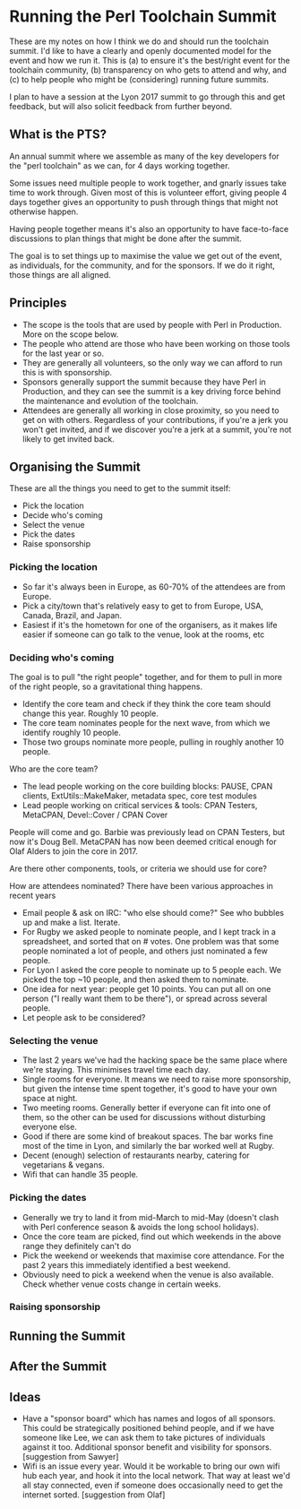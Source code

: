 # Running the Perl Toolchain Summit

These are my notes on how I think we do and should run the toolchain
summit. I'd like to have a clearly and openly documented model for the
event and how we run it. This is (a) to ensure it's the best/right
event for the toolchain community, (b) transparency on who gets to
attend and why, and (c) to help people who might be (considering)
running future summits.

I plan to have a session at the Lyon 2017 summit to go through this and
get feedback, but will also solicit feedback from further beyond.

## What is the PTS?

An annual summit where we assemble as many of the key developers for the
"perl toolchain" as we can, for 4 days working together.

Some issues need multiple people to work together, and gnarly issues
take time to work through. Given most of this is volunteer effort,
giving people 4 days together gives an opportunity to push through
things that might not otherwise happen.

Having people together means it's also an opportunity to have
face-to-face discussions to plan things that might be done after
the summit.

The goal is to set things up to maximise the value we get out of the
event, as individuals, for the community, and for the sponsors. If we do
it right, those things are all aligned.

## Principles

* The scope is the tools that are used by people with Perl in
  Production. More on the scope below.
* The people who attend are those who have been working on those tools
  for the last year or so.
* They are generally all volunteers, so the only way we can afford to
  run this is with sponsorship.
* Sponsors generally support the summit because they have Perl in
  Production, and they can see the summit is a key driving force behind
  the maintenance and evolution of the toolchain.
* Attendees are generally all working in close proximity, so you need to
  get on with others. Regardless of your contributions, if you're a jerk
  you won't get invited, and if we discover you're a jerk at a summit,
  you're not likely to get invited back.

## Organising the Summit

These are all the things you need to get to the summit itself:

* Pick the location
* Decide who's coming
* Select the venue
* Pick the dates
* Raise sponsorship

### Picking the location

* So far it's always been in Europe, as 60-70% of the attendees are
  from Europe.
* Pick a city/town that's relatively easy to get to from Europe, USA,
  Canada, Brazil, and Japan.
* Easiest if it's the hometown for one of the organisers, as it
  makes life easier if someone can go talk to the venue, look at the
  rooms, etc

### Deciding who's coming

The goal is to pull "the right people" together, and for them to pull in
more of the right people, so a gravitational thing happens.

* Identify the core team and check if they think the core team should
  change this year. Roughly 10 people.
* The core team nominates people for the next wave, from which we
  identify roughly 10 people.
* Those two groups nominate more people, pulling in roughly another
  10 people.

Who are the core team?

* The lead people working on the core building blocks: PAUSE, CPAN
  clients, ExtUtils::MakeMaker, metadata spec, core test modules
* Lead people working on critical services & tools: CPAN Testers,
  MetaCPAN, Devel::Cover / CPAN Cover

People will come and go. Barbie was previously lead on CPAN Testers, but
now it's Doug Bell. MetaCPAN has now been deemed critical enough for
Olaf Alders to join the core in 2017.

Are there other components, tools, or criteria we should use for core?

How are attendees nominated? There have been various approaches in
recent years

* Email people & ask on IRC: "who else should come?" See who bubbles up
  and make a list. Iterate.
* For Rugby we asked people to nominate people, and I kept track in
  a spreadsheet, and sorted that on # votes. One problem was that
  some people nominated a lot of people, and others just nominated a
  few people.
* For Lyon I asked the core people to nominate up to 5 people each. We
  picked the top ~10 people, and then asked them to nominate.
* One idea for next year: people get 10 points. You can put all on
  one person ("I really want them to be there"), or spread across
  several people.
* Let people ask to be considered?

### Selecting the venue

* The last 2 years we've had the hacking space be the same place where
  we're staying. This minimises travel time each day.
* Single rooms for everyone. It means we need to raise more sponsorship,
  but given the intense time spent together, it's good to have your own
  space at night.
* Two meeting rooms. Generally better if everyone can fit into one of
  them, so the other can be used for discussions without disturbing
  everyone else.
* Good if there are some kind of breakout spaces. The bar works fine
  most of the time in Lyon, and similarly the bar worked well at Rugby.
* Decent (enough) selection of restaurants nearby, catering for
  vegetarians & vegans.
* Wifi that can handle 35 people.

### Picking the dates

* Generally we try to land it from mid-March to mid-May (doesn't clash
  with Perl conference season & avoids the long school holidays).
* Once the core team are picked, find out which weekends in the above
  range they definitely can't do
* Pick the weekend or weekends that maximise core attendance. For the
  past 2 years this immediately identified a best weekend.
* Obviously need to pick a weekend when the venue is also available.
  Check whether venue costs change in certain weeks.

### Raising sponsorship

## Running the Summit

## After the Summit

## Ideas

* Have a "sponsor board" which has names and logos of all sponsors.
  This could be strategically positioned behind people, and if we
  have someone like Lee, we can ask them to take pictures of
  individuals against it too. Additional sponsor benefit and
  visibility for sponsors. [suggestion from Sawyer]
* Wifi is an issue every year. Would it be workable to bring our own
  wifi hub each year, and hook it into the local network. That way at
  least we'd all stay connected, even if someone does occasionally need
  to get the internet sorted. [suggestion from Olaf]
